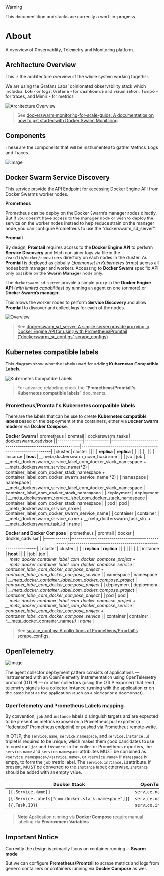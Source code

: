 > [!WARNING]
> This documentation and stacks are currently a work-in-progress.

# About
A overview of Observability, Telemetry and Monitoring platform.

## Architecture Overview
This is the architecture overview of the whole system working together.

We are using the Grafana Labs’ opinionated observability stack which includes: Loki-for logs, Grafana - for dashboards and visualization, Tempo - for traces, and Mimir - for metrics.

<picture>
  <source media="(prefers-color-scheme: dark)" srcset="https://github.com/YouMightNotNeedKubernetes/dockerswarm-monitoring-for-scale-guide/assets/4363857/859a1172-db2a-4865-9f0c-ff596aff05c5">
  <source media="(prefers-color-scheme: light)" srcset="https://github.com/YouMightNotNeedKubernetes/dockerswarm-monitoring-for-scale-guide/assets/4363857/41fb45ba-6a3c-4ab5-b549-37dbad9f8e44">
  <img alt="Architecture Overview" src="https://github.com/YouMightNotNeedKubernetes/dockerswarm-monitoring-for-scale-guide/assets/4363857/41fb45ba-6a3c-4ab5-b549-37dbad9f8e44">
</picture>

> See [dockerswarm-monitoring-for-scale-guide: A documentation on how to get started with Docker Swarm Monitoring](https://github.com/YouMightNotNeedKubernetes/dockerswarm-monitoring-for-scale-guide)

## Components
These are the components that will be instrumented to gather Metrics, Logs and Traces.

![image](https://github.com/YouMightNotNeedKubernetes/dockerswarm-monitoring-guide/assets/4363857/95c63ad5-1cf9-4d12-8d2a-89185e3673c0)

## Docker Swarm Service Discovery
This service provide the API Endpoint for accessing Docker Engine API from Docker Swarm’s worker nodes.

**Prometheus**

Prometheus can be deploy on the Docker Swarm’s manager nodes directly. But if you doesn’t have access to the manager node or wish to deploy the service on the worker nodes instead to help reduce strain on the manager node, you can configure Prometheus to use the “dockerswarm_sd_server”.

**Promtail**

By design, **Promtail** requires access to the **Docker Engine API** to perform **Service Discovery** and fetch container logs via file in the `/var/lib/docker/containers` directory on each nodes in the cluster. As **Promtail** is deployed as globally (*daemonset in Kubernetes terms*) across all nodes both manager and workers. Accessing to **Docker Swarm** specific API only possible on the **Swarm Manager** node only.

The `dockerswarm_sd_server` provide a simple proxy to the **Docker Engine API** (*with limited capabilities*) by running an agent on one (or more) on **Docker Swarm’s manager**.

This allows the worker nodes to perform **Service Discovery** and allow **Promtail** to discover and collect logs for each of the nodes.

<picture>
  <source media="(prefers-color-scheme: dark)" srcset="https://github.com/socheatsok78/dockerswarm_sd_server/assets/4363857/babd8ddc-d2d6-45b1-8995-401ec3b7319d">
  <source media="(prefers-color-scheme: light)" srcset="https://github.com/socheatsok78/dockerswarm_sd_server/assets/4363857/a59d6061-48da-40d5-8ed0-669ba9794e9c">
  <img alt="Overview" src="https://github.com/socheatsok78/dockerswarm_sd_server/assets/4363857/a59d6061-48da-40d5-8ed0-669ba9794e9c">
</picture>

> See [dockerswarm_sd_server: A simple server provide proxying to Docker Engine API for using with Prometheus/Promtail \("dockerswarm_sd_configs" scrape_configs\)](https://github.com/socheatsok78/dockerswarm_sd_server)


## Kubernetes compatible labels
This diagram show what the labels used for adding **Kubernetes Compatible Labels**.

<picture>
  <source media="(prefers-color-scheme: dark)" srcset="https://github.com/YouMightNotNeedKubernetes/prometheus/assets/4363857/0939b290-3d74-42a3-8807-3beed504614a">
  <source media="(prefers-color-scheme: light)" srcset="https://github.com/YouMightNotNeedKubernetes/prometheus/assets/4363857/0ec926bc-457e-450b-901a-76d651d4e7bf">
  <img alt="Kubernetes Compatible Labels" src="https://github.com/YouMightNotNeedKubernetes/prometheus/assets/4363857/0ec926bc-457e-450b-901a-76d651d4e7bf">
</picture>

> For advance relabeling check the “**Prometheus/Promtail's Kubernetes compatible labels**” documents.

### Prometheus/Promtail's Kubernetes compatible labels

There are the labels that can be use to create **Kubernetes compatible labels** based on the deployment of the containers, either via **Docker Swarm mode** or via **Docker Compose**.

**Docker Swarm**
| prometheus  | promtail    | dockerswarm_tasks                                            | dockerswarm_cadvisor                                         |
|-------------|-------------|--------------------------------------------------------------|--------------------------------------------------------------|
| cluster     | cluster     |                                                              |                                                              |
| __replica__ | __replica__ |                                                              |                                                              |
|             |             |                                                              |                                                              |
| instance    | __host__    | __meta_dockerswarm_node_hostname                             |                                                              |
| job         | job         | __meta_dockerswarm_service_label_com_docker_stack_namespace + __meta_dockerswarm_service_name(*2) | container_label_com_docker_stack_namespace + container_label_com_docker_swarm_service_name(*2) |
| namespace   | namespace   | __meta_dockerswarm_service_label_com_docker_stack_namespace  | container_label_com_docker_stack_namespace                   |
| deployment  | deployment  | __meta_dockerswarm_service_label_com_docker_stack_namespace  | container_label_com_docker_stack_namespace                   |
| pod         | pod         | __meta_dockerswarm_service_name                              | container_label_com_docker_swarm_service_name                |
| container   | container   | __meta_dockerswarm_service_name + __meta_dockerswarm_task_slot + <br>__meta_dockerswarm_task_id | name                                                         |


**Docker and Docker Compose**
| prometheus  | promtail    | docker                                                       | docker_cadvisor                                              |
|-------------|-------------|--------------------------------------------------------------|--------------------------------------------------------------|
| cluster     | cluster     |                                                              |                                                              |
| __replica__ | __replica__ |                                                              |                                                              |
|             |             |                                                              |                                                              |
| instance    | __host__    |                                                              |                                                              |
| job         | job         | *__meta_docker_container_label_com_docker_compose_project + __meta_docker_container_label_com_docker_compose_service* | *container_label_com_docker_compose_project + container_label_com_docker_compose_service* |
| namespace   | namespace   | *__meta_docker_container_label_com_docker_compose_project*   | *container_label_com_docker_compose_project*                 |
| deployment  | deployment  | *__meta_docker_container_label_com_docker_compose_project*   | *container_label_com_docker_compose_project*                 |
| pod         | pod         | *__meta_docker_container_label_com_docker_compose_project + __meta_docker_container_label_com_docker_compose_service* | *container_label_com_docker_compose_project + container_label_com_docker_compose_service* |
| container   | container   | *__meta_docker_container_name(*1)*                           | *name*                                                       |

> See [scrape_configs: A collections of Prometheus/Promtail's scrape_configs.](https://github.com/YouMightNotNeedKubernetes/scrape_configs)

## OpenTelemetry

![image](https://github.com/YouMightNotNeedKubernetes/dockerswarm-monitoring-guide/assets/4363857/40718ca1-3a09-4944-b91f-89a868dff0b7)


The agent collector deployment pattern consists of applications — instrumented with an OpenTelemetry Instrumentation using OpenTelemetry protocol (OTLP) — or other collectors (using the OTLP exporter) that send telemetry signals to a collector instance running with the application or on the same host as the application (such as a sidecar or a daemonset).

### **OpenTelemetry and Prometheus Labels mapping**
By convention, `job` and `instance` labels distinguish targets and are expected to be present on metrics exposed on a Prometheus pull exporter (a “federated” Prometheus endpoint) or pushed via Prometheus remote-write.

In OTLP, the `service.name`, `service.namespace`, and `service.instance.id` triplet is required to be unique, which makes them good candidates to use to construct `job` and `instance`. In the collector Prometheus exporters, the `service.name` and `service.namespace` attributes MUST be combined as `<service.namespace>/<service.name>`, or `<service.name>` if `namespace` is empty, to form the `job` metric label. The `service.instance.id` attribute, if present, MUST be converted to the `instance` label; otherwise, `instance` should be added with an empty value.

| Docker Stack                                        | OpenTelemetry         |
| --------------------------------------------------- | --------------------- |
| `{{.Service.Name}}`                                 | `service.name`        |
| `{{.Service.Labels["com.docker.stack.namespace"]}}` | `service.namespace`   |
| `{{.Task.ID}}`                                      | `service.instance.id` |
> **Note**
> Application running via **Docker Compose** require manual labeling via **Environment Variables**

## Important Notice

Currently the design is primarily focus on container running in **Swarm mode**. 

But we can configure **Prometheus/Promtail** to scrape metrics and logs from generic containers or containers running via **Docker Compose** as well.
